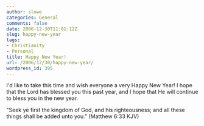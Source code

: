 ```yaml
---
author: slowe
categories: General
comments: false
date: 2006-12-30T11:01:12Z
slug: happy-new-year
tags:
- Christianity
- Personal
title: Happy New Year!
url: /2006/12/30/happy-new-year/
wordpress_id: 395
---
```


I'd like to take this time and wish everyone a very Happy New Year! I hope that the Lord has blessed you this past year, and I hope that He will continue to bless you in the new year.

"Seek ye first the kingdom of God, and his righteousness; and all these things shall be added unto you." (Matthew 6:33 KJV)
